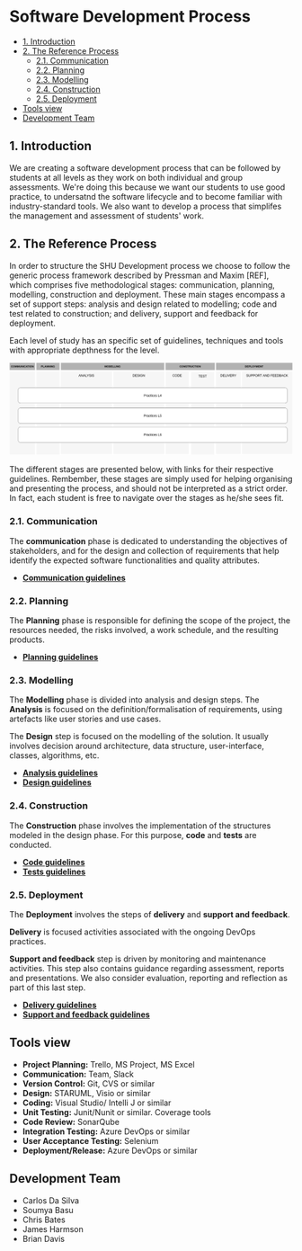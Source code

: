 # Software Development Process <!-- omit in toc -->

- [1. Introduction](#1-introduction)
- [2. The Reference Process](#2-the-reference-process)
  - [2.1. Communication](#21-communication)
  - [2.2. Planning](#22-planning)
  - [2.3. Modelling](#23-modelling)
  - [2.4. Construction](#24-construction)
  - [2.5. Deployment](#25-deployment)
- [Tools view](#tools-view)
- [Development Team](#development-team)

## 1. Introduction

We are creating a software development process that can be followed by students at all levels as they work on both individual and group
assessments.
We're doing this because we want our students to use good practice, to undersatnd the software lifecycle and to become familiar with industry-standard tools.
We also want to develop a process that simplifes the management and assessment of students' work.

## 2. The Reference Process

In order to structure the SHU Development process we choose to follow the generic process framework described by Pressman and Maxim [REF], which comprises five methodological stages: communication, planning, modelling, construction and deployment. These main stages encompass a set of support steps: analysis and design related to modelling; code and test related to construction; and delivery, support and feedback for deployment.

Each level of study has an specific set of guidelines, techniques and tools with appropriate depthness for the level.

![Reference Process](./Process.png)

The different stages are presented below, with links for their respective guidelines.
Rembember, these stages are simply used for helping organising and presenting the process, and should not be interpreted as a strict order.
In fact, each student is free to navigate over the stages as he/she sees fit.

### 2.1. Communication

The **communication** phase is dedicated to understanding the objectives of stakeholders, and for the design and collection of requirements that help identify the expected software functionalities and quality attributes.

- [**Communication guidelines**](communication/README.md)

### 2.2. Planning

The **Planning** phase is responsible for defining the scope of the project, the resources needed, the risks involved, a work schedule, and the resulting products.

- [**Planning guidelines**](planning/README.md)

### 2.3. Modelling

The **Modelling** phase is divided into analysis and design steps.
The **Analysis** is focused on the definition/formalisation of requirements, using artefacts like user stories and use cases.

The **Design** step is focused on the modelling of the solution.
It usually involves decision around architecture, data structure, user-interface, classes, algorithms, etc.

- [**Analysis guidelines**](modelling-analysis/README.md)
- [**Design guidelines**](modelling-design/README.md)

### 2.4. Construction

The **Construction** phase involves the implementation of the structures modeled in the design phase.
For this purpose, **code** and **tests** are conducted.

- [**Code guidelines**](construction-code/README.md)
- [**Tests guidelines**](construction-test/README.md)

### 2.5. Deployment

The **Deployment** involves the steps of **delivery** and **support and feedback**.

**Delivery** is focused activities associated with the ongoing DevOps practices.

**Support and feedback** step is driven by monitoring and maintenance activities.
This step also contains guidance regarding assessment, reports and presentations.
We also consider evaluation, reporting and reflection as part of this last step.

- [**Delivery guidelines**](deployment-delivery/README.md)
- [**Support and feedback guidelines**](deployment-support-feedback/README.md)

## Tools view

- **Project Planning:** Trello, MS Project, MS Excel
- **Communication:** Team, Slack
- **Version Control:** Git, CVS or similar
- **Design:** STARUML, Visio or similar
- **Coding:** Visual Studio/ Intelli J  or similar
- **Unit Testing:** Junit/Nunit or similar. Coverage tools
- **Code Review:** SonarQube
- **Integration Testing:** Azure DevOps or similar
- **User Acceptance Testing:** Selenium
- **Deployment/Release:** Azure DevOps or similar

## Development Team

- Carlos Da Silva
- Soumya Basu
- Chris Bates
- James Harmson
- Brian Davis
